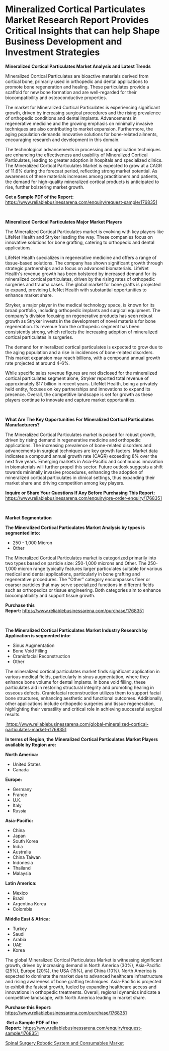 <p><h1>Mineralized Cortical Particulates Market Research Report Provides Critical Insights that can help Shape Business Development and Investment Strategies</h1></p><p><strong>Mineralized Cortical Particulates Market Analysis and Latest Trends</strong></p>
<p><p>Mineralized Cortical Particulates are bioactive materials derived from cortical bone, primarily used in orthopedic and dental applications to promote bone regeneration and healing. These particulates provide a scaffold for new bone formation and are well-regarded for their biocompatibility and osteoconductive properties.</p><p>The market for Mineralized Cortical Particulates is experiencing significant growth, driven by increasing surgical procedures and the rising prevalence of orthopedic conditions and dental implants. Advancements in regenerative medicine and the growing emphasis on minimally invasive techniques are also contributing to market expansion. Furthermore, the aging population demands innovative solutions for bone-related ailments, encouraging research and development in this domain.</p><p>The technological advancements in processing and application techniques are enhancing the effectiveness and usability of Mineralized Cortical Particulates, leading to greater adoption in hospitals and specialized clinics. The Mineralized Cortical Particulates Market is expected to grow at a CAGR of 11.6% during the forecast period, reflecting strong market potential. As awareness of these materials increases among practitioners and patients, the demand for high-quality mineralized cortical products is anticipated to rise, further bolstering market growth.</p></p>
<p><strong>Get a Sample PDF of the Report:&nbsp;</strong> <a href="https://www.reliablebusinessarena.com/enquiry/request-sample/1768351?utm_campaign=2459&utm_medium=2&utm_source=Github&utm_content=ia&utm_term=05032025&utm_id=mineralized-cortical-particulates">https://www.reliablebusinessarena.com/enquiry/request-sample/1768351</a></p>
<p>&nbsp;</p>
<p><strong>Mineralized Cortical Particulates Major Market Players</strong></p>
<p><p>The Mineralized Cortical Particulates market is evolving with key players like LifeNet Health and Stryker leading the way. These companies focus on innovative solutions for bone grafting, catering to orthopedic and dental applications.</p><p>LifeNet Health specializes in regenerative medicine and offers a range of tissue-based solutions. The company has shown significant growth through strategic partnerships and a focus on advanced biomaterials. LifeNet Health's revenue growth has been bolstered by increased demand for its mineralized cortical particulates, driven by the rising rates of orthopedic surgeries and trauma cases. The global market for bone grafts is projected to expand, providing LifeNet Health with substantial opportunities to enhance market share.</p><p>Stryker, a major player in the medical technology space, is known for its broad portfolio, including orthopedic implants and surgical equipment. The company's division focusing on regenerative products has seen robust growth as Stryker invests in the development of novel materials for bone regeneration. Its revenue from the orthopedic segment has been consistently strong, which reflects the increasing adoption of mineralized cortical particulates in surgeries.</p><p>The demand for mineralized cortical particulates is expected to grow due to the aging population and a rise in incidences of bone-related disorders. This market expansion may reach billions, with a compound annual growth rate projected at around 4-6%.</p><p>While specific sales revenue figures are not disclosed for the mineralized cortical particulates segment alone, Stryker reported total revenue of approximately $17 billion in recent years. LifeNet Health, being a privately held entity, focuses on key partnerships and innovations to expand its presence. Overall, the competitive landscape is set for growth as these players continue to innovate and capture market opportunities.</p></p>
<p>&nbsp;</p>
<p><strong>What Are The Key Opportunities For Mineralized Cortical Particulates Manufacturers?</strong></p>
<p><p>The Mineralized Cortical Particulates market is poised for robust growth, driven by rising demand in regenerative medicine and orthopedic applications. The increasing prevalence of bone-related disorders and advancements in surgical techniques are key growth factors. Market data indicates a compound annual growth rate (CAGR) exceeding 8% over the next five years. Emerging markets in Asia-Pacific and continuous innovation in biomaterials will further propel this sector. Future outlook suggests a shift towards minimally invasive procedures, enhancing the adoption of mineralized cortical particulates in clinical settings, thus expanding their market share and driving competition among key players.</p></p>
<p><strong>Inquire or Share Your Questions If Any Before Purchasing This Report:</strong> <a href="https://www.reliablebusinessarena.com/enquiry/pre-order-enquiry/1768351?utm_campaign=2459&utm_medium=2&utm_source=Github&utm_content=ia&utm_term=05032025&utm_id=mineralized-cortical-particulates">https://www.reliablebusinessarena.com/enquiry/pre-order-enquiry/1768351</a></p>
<p>&nbsp;</p>
<p><strong>Market Segmentation</strong></p>
<p><strong>The Mineralized Cortical Particulates Market Analysis by types is segmented into:</strong></p>
<p><ul><li>250 - 1,000 Micron</li><li>Other</li></ul></p>
<p><p>The Mineralized Cortical Particulates market is categorized primarily into two types based on particle size: 250-1,000 microns and Other. The 250-1,000 micron range typically features larger particulates suitable for various medical and dental applications, particularly in bone grafting and regenerative procedures. The "Other" category encompasses finer or coarser particles that may serve specialized functions in different fields such as orthopedics or tissue engineering. Both categories aim to enhance biocompatibility and support tissue growth.</p></p>
<p><strong>Purchase this Report:&nbsp;</strong><a href="https://www.reliablebusinessarena.com/purchase/1768351?utm_campaign=2459&utm_medium=2&utm_source=Github&utm_content=ia&utm_term=05032025&utm_id=mineralized-cortical-particulates">https://www.reliablebusinessarena.com/purchase/1768351</a></p>
<p>&nbsp;</p>
<p><strong>The Mineralized Cortical Particulates Market Industry Research by Application is segmented into:</strong></p>
<p><ul><li>Sinus Augmentation</li><li>Bone Void Filling</li><li>Craniofacial Reconstruction</li><li>Other</li></ul></p>
<p><p>The mineralized cortical particulates market finds significant application in various medical fields, particularly in sinus augmentation, where they enhance bone volume for dental implants. In bone void filling, these particulates aid in restoring structural integrity and promoting healing in osseous defects. Craniofacial reconstruction utilizes them to support facial bone structures, enhancing aesthetic and functional outcomes. Additionally, other applications include orthopedic surgeries and tissue regeneration, highlighting their versatility and critical role in achieving successful surgical results.</p></p>
<p><a href="https://www.reliablebusinessarena.com/global-mineralized-cortical-particulates-market-r1768351?utm_campaign=2459&utm_medium=2&utm_source=Github&utm_content=ia&utm_term=05032025&utm_id=mineralized-cortical-particulates">&nbsp;https://www.reliablebusinessarena.com/global-mineralized-cortical-particulates-market-r1768351</a></p>
<p><strong>In terms of Region, the Mineralized Cortical Particulates Market Players available by Region are:</strong></p>
<p>
    <p> <strong> North America: </strong>
        <ul>
            <li>United States</li>
            <li>Canada</li>
        </ul>
        </p> 
    <p> <strong> Europe: </strong>
        <ul>
            <li>Germany</li>
            <li>France</li>
            <li>U.K.</li>
            <li>Italy</li>
            <li>Russia</li>
        </ul>
        </p> 
    <p> <strong> Asia-Pacific: </strong>
        <ul>
            <li>China</li>
            <li>Japan</li>
            <li>South Korea</li>
            <li>India</li>
            <li>Australia</li>
            <li>China Taiwan</li>
            <li>Indonesia</li>
            <li>Thailand</li>
            <li>Malaysia</li>
        </ul>
        </p> 
    <p> <strong> Latin America: </strong>
        <ul>
            <li>Mexico</li>
            <li>Brazil</li>
            <li>Argentina Korea</li>
            <li>Colombia</li>
        </ul>
        </p> 
    <p> <strong> Middle East & Africa: </strong>
        <ul>
            <li>Turkey</li>
            <li>Saudi</li>
            <li>Arabia</li>
            <li>UAE</li>
            <li>Korea</li>
        </ul>
    </p>
    </p>
<p><p>The global Mineralized Cortical Particulates Market is witnessing significant growth, driven by increasing demand in North America (30%), Asia-Pacific (25%), Europe (20%), the USA (15%), and China (10%). North America is expected to dominate the market due to advanced healthcare infrastructure and rising awareness of bone grafting techniques. Asia-Pacific is projected to exhibit the fastest growth, fueled by expanding healthcare access and innovations in orthopedic treatments. Overall, regional dynamics indicate a competitive landscape, with North America leading in market share.</p></p>
<p><strong>Purchase this Report: </strong><a href="https://www.reliablebusinessarena.com/purchase/1768351?utm_campaign=2459&utm_medium=2&utm_source=Github&utm_content=ia&utm_term=05032025&utm_id=mineralized-cortical-particulates">https://www.reliablebusinessarena.com/purchase/1768351</a></p>
<p>&nbsp;<strong>Get a Sample PDF of the Report:&nbsp;&nbsp;</strong><a href="https://www.reliablebusinessarena.com/enquiry/request-sample/1768351?utm_campaign=2459&utm_medium=2&utm_source=Github&utm_content=ia&utm_term=05032025&utm_id=mineralized-cortical-particulates">https://www.reliablebusinessarena.com/enquiry/request-sample/1768351</a></p>
<p><strong></strong></p>
<p><p><a href="https://github.com/hartsockdonnette82/Market-Research-Report-List-1/blob/main/spinal-surgery-robotic-system-and-consumables-market.md?utm_campaign=2459&utm_medium=2&utm_source=Github&utm_content=ia&utm_term=05032025&utm_id=mineralized-cortical-particulates">Spinal Surgery Robotic System and Consumables Market</a></p></p>